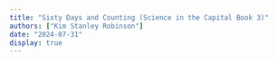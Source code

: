 ```yaml
---
title: "Sixty Days and Counting (Science in the Capital Book 3)"
authors: ["Kim Stanley Robinson"]
date: "2024-07-31"
display: true
---
```


<!-- Your comments or review here -->
